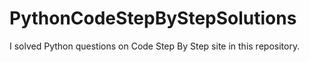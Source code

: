 # PythonCodeStepByStepSolutions
  I solved Python questions on Code Step By Step site in this repository.
